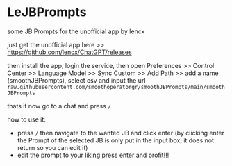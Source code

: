 # LeJBPrompts
some JB Prompts for the unofficial app by lencx

just get the unofficial app here >> https://github.com/lencx/ChatGPT/releases

then install the app, login the service, then open Preferences >> Control Center >> Language Model >> Sync Custom >> Add Path >> add a name (smoothJBPrompts), select csv and input the url `raw.githubusercontent.com/smoothoperatorgr/smoothJBPrompts/main/smoothJBPrompts`

thats it now go to a chat and press `/`

how to use it:
- press `/` then navigate to the wanted JB and click enter (by clicking enter the Prompt of the selected JB is only put in the input box, it does not return so you can edit it)
- edit the prompt to your liking press enter and profit!!!

